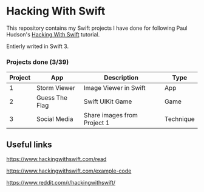 # Hacking With Swift

This repository contains my Swift projects I have done for following Paul Hudson's [Hacking With Swift](https://www.hackingwithswift.com) tutorial.

Entierly writed in Swift 3.

### Projects done (3/39)

| Project | App            | Description                 | Type      |
| ------- | -------------- | --------------------------- | --------- |
| 1       | Storm Viewer   | Image Viewer in Swift       | App       |
| 2       | Guess The Flag | Swift UIKit Game            | Game      |
| 3       | Social Media   | Share images from Project 1 | Technique |

## Useful links

https://www.hackingwithswift.com/read

https://www.hackingwithswift.com/example-code

https://www.reddit.com/r/hackingwithswift/

